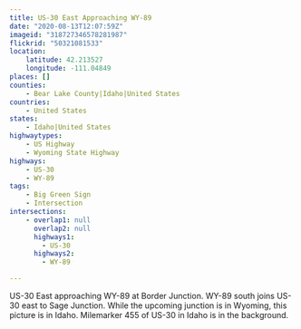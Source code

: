 ```yaml
---
title: US-30 East Approaching WY-89
date: "2020-08-13T12:07:59Z"
imageid: "318727346578281987"
flickrid: "50321081533"
location:
    latitude: 42.213527
    longitude: -111.04849
places: []
counties:
    - Bear Lake County|Idaho|United States
countries:
    - United States
states:
    - Idaho|United States
highwaytypes:
    - US Highway
    - Wyoming State Highway
highways:
    - US-30
    - WY-89
tags:
    - Big Green Sign
    - Intersection
intersections:
    - overlap1: null
      overlap2: null
      highways1:
        - US-30
      highways2:
        - WY-89

---
```

US-30 East approaching WY-89 at Border Junction.  WY-89 south joins US-30 east to Sage Junction.  While the upcoming junction is in Wyoming, this picture is in Idaho.  Milemarker 455 of US-30 in Idaho is in the background.